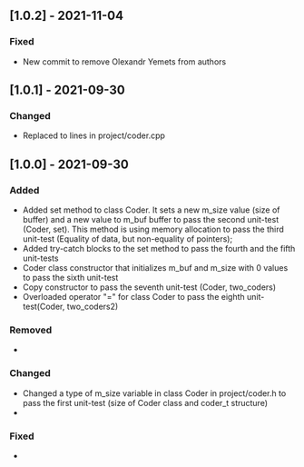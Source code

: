 ## [1.0.2] - 2021-11-04
### Fixed
- New commit to remove Olexandr Yemets from authors

## [1.0.1] - 2021-09-30
### Changed
- Replaced to lines in project/coder.cpp

## [1.0.0] - 2021-09-30
### Added
- Added set method to class Coder. It sets a new m_size value (size of buffer) and a new value to m_buf buffer to pass the second unit-test (Coder, set). This method is using memory allocation to pass the third unit-test (Equality of data, but non-equality of pointers);
- Added try-catch blocks to the set method to pass the fourth and the fifth unit-tests
- Coder class constructor that initializes m_buf and m_size with 0 values to pass the sixth unit-test
- Copy constructor to pass the seventh unit-test (Coder, two_coders)
- Overloaded operator "=" for class Coder to pass the eighth unit-test(Coder, two_coders2)

### Removed
- 
### Changed
- Changed a type of m_size variable in class Coder in project/coder.h to pass the first unit-test (size of Coder class and coder_t structure)
- 
### Fixed
- 
